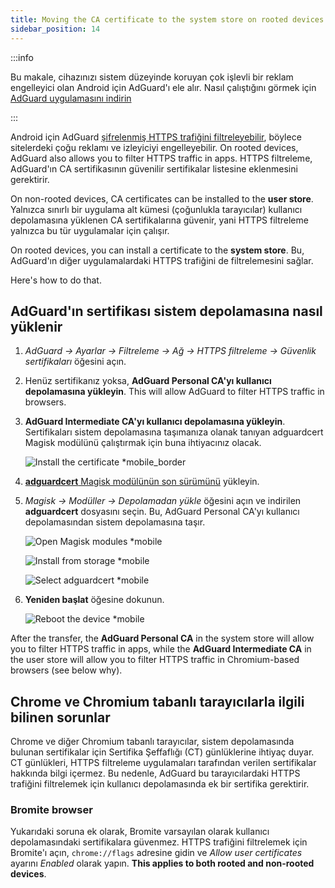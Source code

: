 ```yaml
---
title: Moving the CA certificate to the system store on rooted devices
sidebar_position: 14
---
```


:::info

Bu makale, cihazınızı sistem düzeyinde koruyan çok işlevli bir reklam engelleyici olan Android için AdGuard'ı ele alır. Nasıl çalıştığını görmek için [AdGuard uygulamasını indirin](https://agrd.io/download-kb-adblock)

:::

Android için AdGuard [şifrelenmiş HTTPS trafiğini filtreleyebilir](/general/https-filtering/what-is-https-filtering), böylece sitelerdeki çoğu reklamı ve izleyiciyi engelleyebilir. On rooted devices, AdGuard also allows you to filter HTTPS traffic in apps. HTTPS filtreleme, AdGuard'ın CA sertifikasının güvenilir sertifikalar listesine eklenmesini gerektirir.

On non-rooted devices, CA certificates can be installed to the **user store**. Yalnızca sınırlı bir uygulama alt kümesi (çoğunlukla tarayıcılar) kullanıcı depolamasına yüklenen CA sertifikalarına güvenir, yani HTTPS filtreleme yalnızca bu tür uygulamalar için çalışır.

On rooted devices, you can install a certificate to the **system store**. Bu, AdGuard'ın diğer uygulamalardaki HTTPS trafiğini de filtrelemesini sağlar.

Here's how to do that.

## AdGuard'ın sertifikası sistem depolamasına nasıl yüklenir

1. *AdGuard → Ayarlar → Filtreleme → Ağ → HTTPS filtreleme → Güvenlik sertifikaları* öğesini açın.

1. Henüz sertifikanız yoksa, **AdGuard Personal CA'yı kullanıcı depolamasına yükleyin**. This will allow AdGuard to filter HTTPS traffic in browsers.

1. **AdGuard Intermediate CA'yı kullanıcı depolamasına yükleyin**. Sertifikaları sistem depolamasına taşımanıza olanak tanıyan adguardcert Magisk modülünü çalıştırmak için buna ihtiyacınız olacak.

    ![Install the certificate *mobile_border](https://cdn.adtidy.org/blog/new/asx1xksecurity_certificates.png)

1. [**adguardcert** Magisk modülünün son sürümünü](https://github.com/AdguardTeam/adguardcert/releases/latest/) yükleyin.

1. *Magisk → Modüller → Depolamadan yükle* öğesini açın ve indirilen **adguardcert** dosyasını seçin. Bu, AdGuard Personal CA'yı kullanıcı depolamasından sistem depolamasına taşır.

    ![Open Magisk modules *mobile](https://cdn.adtidy.org/content/kb/ad_blocker/android/solving_problems/https-certificate-for-rooted/magisk-module-4.png)

    ![Install from storage *mobile](https://cdn.adtidy.org/content/kb/ad_blocker/android/solving_problems/https-certificate-for-rooted/magisk-module-5.png)

    ![Select adguardcert *mobile](https://cdn.adtidy.org/content/kb/ad_blocker/android/solving_problems/https-certificate-for-rooted/magisk-module-6.png)

1. **Yeniden başlat** öğesine dokunun.

    ![Reboot the device *mobile](https://cdn.adtidy.org/content/kb/ad_blocker/android/solving_problems/https-certificate-for-rooted/magisk-module-7.png)

After the transfer, the **AdGuard Personal CA** in the system store will allow you to filter HTTPS traffic in apps, while the **AdGuard Intermediate CA** in the user store will allow you to filter HTTPS traffic in Chromium-based browsers (see below why).

## Chrome ve Chromium tabanlı tarayıcılarla ilgili bilinen sorunlar

Chrome ve diğer Chromium tabanlı tarayıcılar, sistem depolamasında bulunan sertifikalar için Sertifika Şeffaflığı (CT) günlüklerine ihtiyaç duyar. CT günlükleri, HTTPS filtreleme uygulamaları tarafından verilen sertifikalar hakkında bilgi içermez. Bu nedenle, AdGuard bu tarayıcılardaki HTTPS trafiğini filtrelemek için kullanıcı depolamasında ek bir sertifika gerektirir.

### Bromite browser

Yukarıdaki soruna ek olarak, Bromite varsayılan olarak kullanıcı depolamasındaki sertifikalara güvenmez. HTTPS trafiğini filtrelemek için Bromite'ı açın, `chrome://flags` adresine gidin ve *Allow user certificates* ayarını *Enabled* olarak yapın. **This applies to both rooted and non-rooted devices**.
